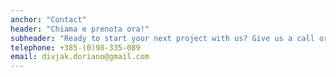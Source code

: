 ```yaml
---
anchor: "Contact"
header: "Chiama e prenota ora!"
subheader: "Ready to start your next project with us? Give us a call or send us an email and we will get back to you as soon as possible!"
telephone: +385-(0)98-335-089
email: divjak.doriano@gmail.com
---
```

